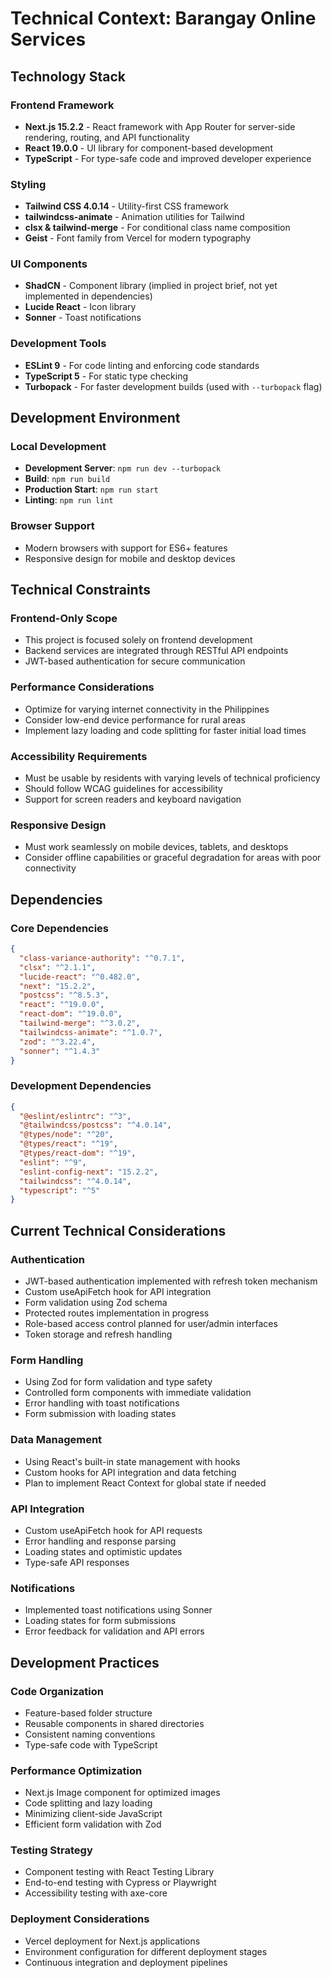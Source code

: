 # Technical Context: Barangay Online Services

## Technology Stack

### Frontend Framework

- **Next.js 15.2.2** - React framework with App Router for server-side rendering, routing, and API functionality
- **React 19.0.0** - UI library for component-based development
- **TypeScript** - For type-safe code and improved developer experience

### Styling

- **Tailwind CSS 4.0.14** - Utility-first CSS framework
- **tailwindcss-animate** - Animation utilities for Tailwind
- **clsx & tailwind-merge** - For conditional class name composition
- **Geist** - Font family from Vercel for modern typography

### UI Components

- **ShadCN** - Component library (implied in project brief, not yet implemented in dependencies)
- **Lucide React** - Icon library
- **Sonner** - Toast notifications

### Development Tools

- **ESLint 9** - For code linting and enforcing code standards
- **TypeScript 5** - For static type checking
- **Turbopack** - For faster development builds (used with `--turbopack` flag)

## Development Environment

### Local Development

- **Development Server**: `npm run dev --turbopack`
- **Build**: `npm run build`
- **Production Start**: `npm run start`
- **Linting**: `npm run lint`

### Browser Support

- Modern browsers with support for ES6+ features
- Responsive design for mobile and desktop devices

## Technical Constraints

### Frontend-Only Scope

- This project is focused solely on frontend development
- Backend services are integrated through RESTful API endpoints
- JWT-based authentication for secure communication

### Performance Considerations

- Optimize for varying internet connectivity in the Philippines
- Consider low-end device performance for rural areas
- Implement lazy loading and code splitting for faster initial load times

### Accessibility Requirements

- Must be usable by residents with varying levels of technical proficiency
- Should follow WCAG guidelines for accessibility
- Support for screen readers and keyboard navigation

### Responsive Design

- Must work seamlessly on mobile devices, tablets, and desktops
- Consider offline capabilities or graceful degradation for areas with poor connectivity

## Dependencies

### Core Dependencies

```json
{
  "class-variance-authority": "^0.7.1",
  "clsx": "^2.1.1",
  "lucide-react": "^0.482.0",
  "next": "15.2.2",
  "postcss": "^8.5.3",
  "react": "^19.0.0",
  "react-dom": "^19.0.0",
  "tailwind-merge": "^3.0.2",
  "tailwindcss-animate": "^1.0.7",
  "zod": "^3.22.4",
  "sonner": "^1.4.3"
}
```

### Development Dependencies

```json
{
  "@eslint/eslintrc": "^3",
  "@tailwindcss/postcss": "^4.0.14",
  "@types/node": "^20",
  "@types/react": "^19",
  "@types/react-dom": "^19",
  "eslint": "^9",
  "eslint-config-next": "15.2.2",
  "tailwindcss": "^4.0.14",
  "typescript": "^5"
}
```

## Current Technical Considerations

### Authentication

- JWT-based authentication implemented with refresh token mechanism
- Custom useApiFetch hook for API integration
- Form validation using Zod schema
- Protected routes implementation in progress
- Role-based access control planned for user/admin interfaces
- Token storage and refresh handling

### Form Handling

- Using Zod for form validation and type safety
- Controlled form components with immediate validation
- Error handling with toast notifications
- Form submission with loading states

### Data Management

- Using React's built-in state management with hooks
- Custom hooks for API integration and data fetching
- Plan to implement React Context for global state if needed

### API Integration

- Custom useApiFetch hook for API requests
- Error handling and response parsing
- Loading states and optimistic updates
- Type-safe API responses

### Notifications

- Implemented toast notifications using Sonner
- Loading states for form submissions
- Error feedback for validation and API errors

## Development Practices

### Code Organization

- Feature-based folder structure
- Reusable components in shared directories
- Consistent naming conventions
- Type-safe code with TypeScript

### Performance Optimization

- Next.js Image component for optimized images
- Code splitting and lazy loading
- Minimizing client-side JavaScript
- Efficient form validation with Zod

### Testing Strategy

- Component testing with React Testing Library
- End-to-end testing with Cypress or Playwright
- Accessibility testing with axe-core

### Deployment Considerations

- Vercel deployment for Next.js applications
- Environment configuration for different deployment stages
- Continuous integration and deployment pipelines

